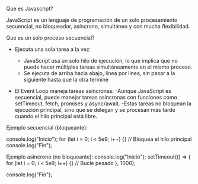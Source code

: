 Que es Javascript?

JavaScript es un lenguaje de programación de un solo procesamiento secuencial, no bloqueador, asíncrono, simultáneo y con mucha flexibilidad.

Que es un solo proceso secuencial?

- Ejecuta una sola tarea a la vez:
    - JavaScript usa un solo hilo de ejecución, lo que implica que no puede hacer múltiples tareas simultáneamente en el mismo proceso.
    - Se ejecuta de arriba hacia abajo, linea por linea, sin pasar a la siguiente hasta que la otra termine

- El Event Loop maneja tareas asíncronas:
    -Aunque JavaScript es secuencial, puede manejar tareas asíncronas con funciones como setTimeout, fetch, promises y async/await.
    -Estas tareas no bloquean la ejecución principal, sino que se delegan y se procesan más tarde cuando el hilo principal está libre.

Ejemplo secuencial (bloqueante):

console.log("Inicio");
for (let i = 0; i < 5e9; i++) {} // Bloquea el hilo principal
console.log("Fin");

Ejemplo asíncrono (no bloqueante):
console.log("Inicio");
setTimeout(() => {
    for (let i = 0; i < 5e9; i++) {} // Bucle pesado
}, 1000);

console.log("Fin");